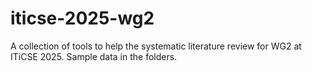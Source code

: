 # iticse-2025-wg2
A collection of tools to help the systematic literature review for WG2 at ITiCSE 2025. Sample data in the folders.
